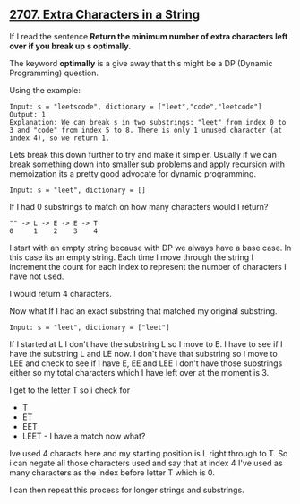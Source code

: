 ## [2707. Extra Characters in a String](https://leetcode.com/problems/extra-characters-in-a-string/description/)

If I read the sentence __Return the minimum number of extra characters left over if you break up s optimally.__

The keyword __optimally__ is a give away that this might be a DP (Dynamic Programming) question.

Using the example: 

```
Input: s = "leetscode", dictionary = ["leet","code","leetcode"]
Output: 1
Explanation: We can break s in two substrings: "leet" from index 0 to 3 and "code" from index 5 to 8. There is only 1 unused character (at index 4), so we return 1.
```

Lets break this down further to try and make it simpler. Usually if we can break something down into smaller sub problems
and apply recursion with memoization its a pretty good advocate for dynamic programming.


```
Input: s = "leet", dictionary = []
```

If I had 0 substrings to match on how many characters would I return?

```
"" -> L -> E -> E -> T
0     1    2    3    4
```


I start with an empty string because with DP we always have a base case. In this case its an empty string. Each time I move through the string
I increment the count for each index to represent the number of characters I have not used.

I would return 4 characters. 

Now what If I had an exact substring that matched my original substring.

```
Input: s = "leet", dictionary = ["leet"]
```

If I started at L I don't have the substring L so I move to E. I have to see if I have the substring L and LE now. I don't have
that substring so I move to LEE and check to see if I have E, EE and LEE I don't have those substrings either so my total characters which I have left over at the moment
is 3. 

I get to the letter T so i check for


- T
- ET
- EET
- LEET - I have a match now what?

Ive used 4 characts here and my starting position is L right through to T. So i can negate all those characters used and say that at index 4 I've used as many characters as the index before letter T which is 0.

I can then repeat this process for longer strings and substrings.


